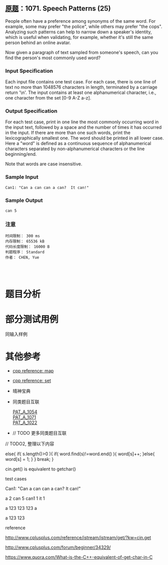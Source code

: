 ##	[原题](https://www.patest.cn/contests/pat-a-practise/1022)：1071. Speech Patterns (25)

People often have a preference among synonyms of the same word. For example, some may prefer "the police", while others may prefer "the cops". Analyzing such patterns can help to narrow down a speaker's identity, which is useful when validating, for example, whether it's still the same person behind an online avatar.

Now given a paragraph of text sampled from someone's speech, can you find the person's most commonly used word?

###	Input Specification

Each input file contains one test case. For each case, there is one line of text no more than 1048576 characters in length, terminated by a carriage return '\n'. The input contains at least one alphanumerical character, i.e., one character from the set [0-9 A-Z a-z].

###	Output Specification

For each test case, print in one line the most commonly occurring word in the input text, followed by a space and the number of times it has occurred in the input. If there are more than one such words, print the lexicographically smallest one. The word should be printed in all lower case. Here a "word" is defined as a continuous sequence of alphanumerical characters separated by non-alphanumerical characters or the line beginning/end.

Note that words are case insensitive.

###	Sample Input

	Can1: "Can a can can a can?  It can!"

###	Sample Output

	can 5

###	注意

	时间限制： 300 ms
	内存限制： 65536 kB
	代码长度限制： 16000 B
	判题程序： Standard
	作者： CHEN, Yue

<br/><br/>

#	题目分析



#	部分测试用例

同输入样例

#	其他参考

*	[cpp reference: map](http://www.cplusplus.com/reference/map/map/?kw=map)

*	[cpp reference: set](http://www.cplusplus.com/reference/set/set/?kw=set)

*	晴神宝典

*	同类题目互联

	[PAT_A_1054](https://github.com/jJayyyyyyy/cs/tree/master/OJ/PAT/advanced_level/1054_The_Dorminat_Color)  
	[PAT_A_1071](https://github.com/jJayyyyyyy/cs/tree/master/OJ/PAT/advanced_level/1071_Speech_Patterns)  
	[PAT_A_1022](https://github.com/jJayyyyyyy/cs/tree/master/OJ/PAT/advanced_level/1022_Digital_Library)

*	// TODO 更多同类题目互联

// TODO2, 整理以下内容


else{
	if( s.length()>0 ){
		if( word.find(s)!=word.end() ){
			word[s]++;
		}else{
			word[s] = 1;
		}
	}
	break;
}
		
		
cin.get() is equivalent to getchar()




test cases

Can1: "Can a can can a can?  It can!"

a 2
can 5
can1 1
it 1


a 123 123 123 a


a 123 123





reference


http://www.cplusplus.com/reference/istream/istream/get/?kw=cin.get

http://www.cplusplus.com/forum/beginner/34329/

https://www.quora.com/What-is-the-C++-equivalent-of-get-char-in-C